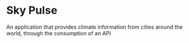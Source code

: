 # Sky Pulse

An application that provides climate information from cities around the world, through the consumption of an API